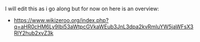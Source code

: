 I will edit this as i go along but for now on here is an overview:
  - https://www.wikizeroo.org/index.php?q=aHR0cHM6Ly9lbi53aWtpcGVkaWEub3JnL3dpa2kvRmluYW5jaWFsX3RlY2hub2xvZ3k
